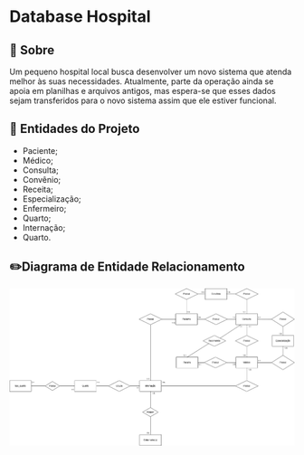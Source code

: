 # Database Hospital

## 📖 Sobre
Um pequeno hospital local busca desenvolver um novo sistema que atenda melhor às suas necessidades. Atualmente, parte da operação ainda se apoia em planilhas e arquivos antigos, mas espera-se que esses dados sejam transferidos para o novo sistema assim que ele estiver funcional.

## 🙋 Entidades do Projeto

- Paciente;
- Médico;
- Consulta;
- Convênio;
- Receita;
- Especialização;
- Enfermeiro;
- Quarto;
- Internação;
- Quarto.

## ✏️Diagrama de Entidade Relacionamento
<img src="./docs/der_model.png" alt="Diagrama de entidade relacionamento do Hospital">
